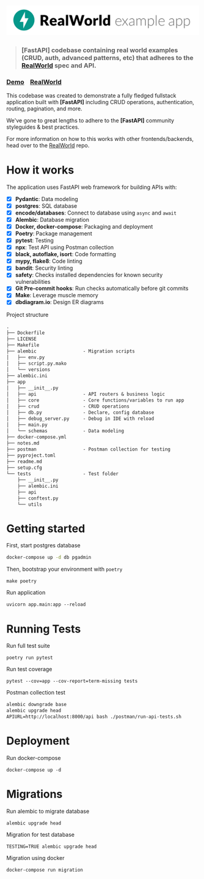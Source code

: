 # ![RealWorld Example App](logo.png)

> ### [FastAPI] codebase containing real world examples (CRUD, auth, advanced patterns, etc) that adheres to the [RealWorld](https://github.com/gothinkster/realworld) spec and API.


### [Demo](https://github.com/gothinkster/realworld)&nbsp;&nbsp;&nbsp;&nbsp;[RealWorld](https://github.com/gothinkster/realworld)


This codebase was created to demonstrate a fully fledged fullstack application built with **[FastAPI]** including CRUD operations, authentication, routing, pagination, and more.

We've gone to great lengths to adhere to the **[FastAPI]** community styleguides & best practices.

For more information on how to this works with other frontends/backends, head over to the [RealWorld](https://github.com/gothinkster/realworld) repo.


# How it works

The application uses FastAPI web framework for building APIs with:

- [x] **Pydantic**: Data modeling
- [x] **postgres**: SQL database
- [x] **encode/databases**: Connect to database using `async` and `await`
- [x] **Alembic**: Database migration
- [x] **Docker, docker-compose**: Packaging and deployment
- [x] **Poetry**: Package management
- [x] **pytest**: Testing
- [x] **npx**: Test API using Postman collection
- [x] **black, autoflake, isort**: Code formatting
- [x] **mypy, flake8**: Code linting
- [x] **bandit**: Security linting
- [x] **safety**: Checks installed dependencies for known security vulnerabilities
- [x] **Git Pre-commit hooks**: Run checks automatically before git commits
- [x] **Make**: Leverage muscle memory
- [x] **dbdiagram.io**: Design ER diagrams

Project structure

```
.
├── Dockerfile
├── LICENSE
├── Makefile
├── alembic                 - Migration scripts
│   ├── env.py
│   ├── script.py.mako
│   └── versions
├── alembic.ini
├── app
│   ├── __init__.py
│   ├── api                 - API routers & business logic
│   ├── core                - Core functions/variables to run app
│   ├── crud                - CRUD operations
│   ├── db.py               - Declare, config database
│   ├── debug_server.py     - Debug in IDE with reload
│   ├── main.py
│   └── schemas             - Data modeling
├── docker-compose.yml
├── notes.md
├── postman                 - Postman collection for testing
├── pyproject.toml
├── readme.md
├── setup.cfg
└── tests                   - Test folder
    ├── __init__.py
    ├── alembic.ini
    ├── api
    ├── conftest.py
    └── utils
```

# Getting started
First, start postgres database
```bash
docker-compose up -d db pgadmin
```
Then, bootstrap your environment with `poetry`
```
make poetry
```
Run application
```shell script
uvicorn app.main:app --reload
```

# Running Tests

Run full test suite

```shell script
poetry run pytest
```

Run test coverage

```shell script
pytest --cov=app --cov-report=term-missing tests
```

Postman collection test

```shell script
alembic downgrade base
alembic upgrade head
APIURL=http://localhost:8000/api bash ./postman/run-api-tests.sh
```

# Deployment
Run docker-compose

```shell script
docker-compose up -d
```

# Migrations

Run alembic to migrate database
```shell script
alembic upgrade head
```

Migration for test database

```shell script
TESTING=TRUE alembic upgrade head
```

Migration using docker

```shell script
docker-compose run migration
```
